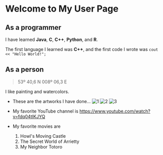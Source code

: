 # Welcome to My User Page
## As a programmer
I have learned **Java**, **C**, **C++**, **Python**, and **R**.

The first language I learned was **C++**, and the first code I wrote was `cout << "Hello World!";`
## As a person
> 53º 40,6 N 008º 06,3 E

I like painting and watercolors.
  - These are the artworks I have done...
![1](https://user-images.githubusercontent.com/114543429/193435787-b0c1ca21-2210-4af5-875e-3da8c6636f5a.png)
![2](https://user-images.githubusercontent.com/114543429/193435794-a170e78e-2159-45aa-8f63-1e4071f346db.png)
![3](https://user-images.githubusercontent.com/114543429/193435798-6702d779-cf18-481d-ba26-f456d951990e.png)

- My favorite YouTube channel is https://www.youtube.com/watch?v=fdq04tIKJYQ
- My favorite movies are
  1. Howl's Moving Castle
  2. The Secret World of Arrietty
  3. My Neighbor Totoro

